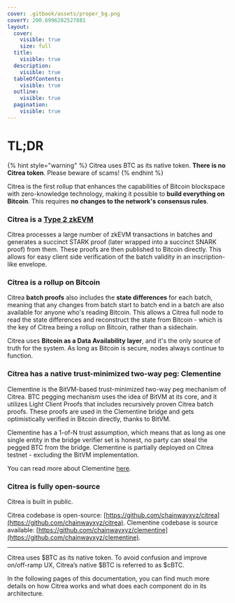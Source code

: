 ```yaml
---
cover: .gitbook/assets/proper_bg.png
coverY: 200.6996282527881
layout:
  cover:
    visible: true
    size: full
  title:
    visible: true
  description:
    visible: true
  tableOfContents:
    visible: true
  outline:
    visible: true
  pagination:
    visible: true
---
```


# TL;DR

{% hint style="warning" %}
Citrea uses BTC as its native token. **There is no Citrea token**. Please beware of scams!
{% endhint %}

Citrea is the first rollup that enhances the capabilities of Bitcoin blockspace with zero-knowledge technology, making it possible to **build everything on Bitcoin**. This requires **no changes to the network's consensus rules**.

### Citrea is a [Type 2 zkEVM](technical-specs/characteristics/execution-environment.md)

Citrea processes a large number of zkEVM transactions in batches and generates a succinct STARK proof (later wrapped into a succinct SNARK proof) from them. These proofs are then published to Bitcoin directly. This allows for easy client side verification of the batch validity in an inscription-like envelope.

### Citrea is a **rollup on Bitcoin**

Citrea **batch proofs** also includes the **state differences** for each batch, meaning that any changes from batch start to batch end in a batch are also available for anyone who's reading Bitcoin. This allows a Citrea full node to read the state differences and reconstruct the state from Bitcoin - which is the key of Citrea being a rollup on Bitcoin, rather than a sidechain.

Citrea uses **Bitcoin as a Data Availability layer**, and it's the only source of truth for the system. As long as Bitcoin is secure, nodes always continue to function.

### Citrea has a native trust-minimized two-way peg: Clementine

Clementine is the BitVM-based trust-minimized two-way peg mechanism of Citrea. BTC pegging mechanism uses the idea of BitVM at its core, and it utilizes Light Client Proofs that includes recursively proven Citrea batch proofs. These proofs are used in the Clementine bridge and gets optimistically verified in Bitcoin directly, thanks to BitVM. 

Clementine has a 1-of-N trust assumption, which means that as long as one single entity in the bridge verifier set is honest, no party can steal the pegged BTC from the bridge. Clementine is partially deployed on Citrea testnet - excluding the BitVM implementation.

You can read more about Clementine [here](https://www.blog.citrea.xyz/unveiling-clementine/).

### Citrea is fully open-source

Citrea is built in public.

Citrea codebase is open-source: [https://github.com/chainwayxyz/citrea](https://github.com/chainwayxyz/citrea).
Clementine codebase is source available: [https://github.com/chainwayxyz/clementine](https://github.com/chainwayxyz/clementine).

-----

Citrea uses $BTC as its native token. To avoid confusion and improve on/off-ramp UX, Citrea’s native $BTC is referred to as $cBTC.

In the following pages of this documentation, you can find much more details on how Citrea works and what does each component do in its architecture.
